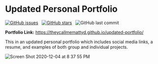 # Updated Personal Portfolio  

[![GitHub issues](https://img.shields.io/github/issues/TheyCallMeMattyD/updated-portfolio?style=for-the-badge)](https://github.com/TheyCallMeMattyD/updated-portfolio/issues) &nbsp;
[![GitHub stars](https://img.shields.io/github/stars/TheyCallMeMattyD/updated-portfolio?style=for-the-badge)](https://github.com/TheyCallMeMattyD/updated-portfolio/stargazers) &nbsp;
![GitHub last commit](https://img.shields.io/github/last-commit/theycallmemattyd/updated-portfolio?style=for-the-badge)  


<b>Portfolio Link:</b> https://theycallmemattyd.github.io/updated-portfolio/

This in an updated personal portfolio which includes social media links, a resume, and examples of both group and individual projects.


![Screen Shot 2020-12-04 at 8 37 55 PM](https://user-images.githubusercontent.com/66084799/101229960-c0929100-3670-11eb-862f-c18f75559f3d.png)
